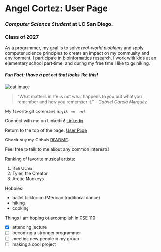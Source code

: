 # Angel Cortez: User Page
### *Computer Science Student* at UC San Diego.
### **Class of 2027**

As a programmer, my goal is to solve *real-world problems* and apply  computer science principles to create an impact on my community and environment.
I participate in bioinformatics research, I work with kids at an elementary school part-time, and during my free time I like to go hiking.

##### Fun Fact: I have a pet cat that looks like this!

![cat image](https://encrypted-tbn0.gstatic.com/images?q=tbn:ANd9GcRkzn3Xr1cSiBr0Rbn38xLLs0bIAEIQbepztA&s)

> "What matters in life is not what happens to you but what you remember and how you remember it." - *Gabriel Garcia Marquez*

My favorite git command is `git rm -ref`.

Connect with me on Linkedin! [Linkedin](www.linkedin.com/in/angel-cortezg)

Return to the top of the page: [User Page](#angel-cortez:-user-page)

Check ouy my Github [README](/README.md).


Feel free to talk to me about any common interests!


Ranking of favorite musical artists:
1. Kali Uchis
2. Tyler, the Creator
3. Arctic Monkeys
   

Hobbies:
- ballet folklorico (Mexican traditional dance)
- hiking
- cooking


Things I am hoping ot accomplish in CSE 110:
- [x] attending lecture
- [ ] becoming a stronger programmer
- [ ] meeting new people in my group
- [ ] making a cool project
